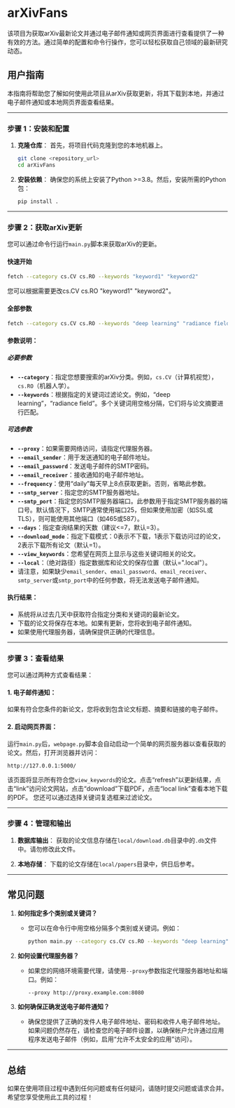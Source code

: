 # arXivFans

该项目为获取arXiv最新论文并通过电子邮件通知或网页界面进行查看提供了一种有效的方法。通过简单的配置和命令行操作，您可以轻松获取自己领域的最新研究动态。

## 用户指南

本指南将帮助您了解如何使用此项目从arXiv获取更新，将其下载到本地，并通过电子邮件通知或本地网页界面查看结果。

---

### 步骤 1：安装和配置

1. **克隆仓库**：
   首先，将项目代码克隆到您的本地机器上。
   ```bash
   git clone <repository_url>
   cd arXivFans
   ```

2. **安装依赖**：
   确保您的系统上安装了Python >=3.8。然后，安装所需的Python包：
   ```bash
   pip install .
   ```

---

### 步骤 2：获取arXiv更新

您可以通过命令行运行`main.py`脚本来获取arXiv的更新。

#### 快速开始
```bash
fetch --category cs.CV cs.RO --keywords "keyword1" "keyword2"  
```
您可以根据需要更改cs.CV cs.RO "keyword1" "keyword2"。

#### 全部参数
```bash
fetch --category cs.CV cs.RO --keywords "deep learning" "radiance field" --proxy http://proxy.example.com:8080 --email_sender your_email@example.com --email_password your_password --email_receiver recipient@example.com --frequency daily --smtp_server smtp.xxx.com --smtp_port 25orxxx --days 5 --download_mode 0/1/2 --view_keywords "keyword1" "keyword2" --local ".local"
```

#### 参数说明：
##### 必要参数

- **`--category`**：指定您想要搜索的arXiv分类。例如，`cs.CV`（计算机视觉），`cs.RO`（机器人学）。
- **`--keywords`**：根据指定的关键词过滤论文。例如，“deep learning”，“radiance field”。多个关键词用空格分隔，它们将与论文摘要进行匹配。

##### 可选参数
- **`--proxy`**：如果需要网络访问，请指定代理服务器。
- **`--email_sender`**：用于发送通知的电子邮件地址。
- **`--email_password`**：发送电子邮件的SMTP密码。
- **`--email_receiver`**：接收通知的电子邮件地址。
- **`--frequency`**：使用“daily”每天早上8点获取更新。否则，省略此参数。
- **`--smtp_server`**：指定您的SMTP服务器地址。
- **`--smtp_port`**：指定您的SMTP服务器端口。此参数用于指定SMTP服务器的端口号。默认情况下，SMTP通常使用端口25，但如果使用加密（如SSL或TLS），则可能使用其他端口（如465或587）。
- **`--days`**：指定查询结果的天数（建议<=7，默认=3）。
- **`--download_mode`**：指定下载模式：0表示不下载，1表示下载访问过的论文，2表示下载所有论文（默认=1）。
- **`--view_keywords`**：您希望在网页上显示与这些关键词相关的论文。
- **`--local`**：（绝对路径）指定数据库和论文的保存位置（默认=".local"）。
- 请注意，如果缺少`email_sender`、`email_password`、`email_receiver`、`smtp_server`或`smtp_port`中的任何参数，将无法发送电子邮件通知。

#### 执行结果：

- 系统将从过去几天中获取符合指定分类和关键词的最新论文。
- 下载的论文将保存在本地。如果有更新，您将收到电子邮件通知。
- 如果使用代理服务器，请确保提供正确的代理信息。

---

### 步骤 3：查看结果

您可以通过两种方式查看结果：

#### 1. **电子邮件通知**：
   如果有符合您条件的新论文，您将收到包含论文标题、摘要和链接的电子邮件。

#### 2. **启动网页界面**：
   运行`main.py`后，`webpage.py`脚本会自动启动一个简单的网页服务器以查看获取的论文。然后，打开浏览器并访问：
   ```
   http://127.0.0.1:5000/
   ```
   该页面将显示所有符合您`view_keywords`的论文。点击“refresh”以更新结果，点击“link”访问论文网站，点击“download”下载PDF，点击“local link”查看本地下载的PDF。
   您还可以通过选择关键词复选框来过滤论文。

---

### 步骤 4：管理和输出

1. **数据库输出**：
   获取的论文信息存储在`local/download.db`目录中的`.db`文件中。请勿修改此文件。

2. **本地存储**：
   下载的论文存储在`local/papers`目录中，供日后参考。

---

## 常见问题

1. **如何指定多个类别或关键词？**
   - 您可以在命令行中用空格分隔多个类别或关键词。例如：
     ```bash
     python main.py --category cs.CV cs.RO --keywords "deep learning" "radiance field"
     ```

2. **如何设置代理服务器？**
   - 如果您的网络环境需要代理，请使用`--proxy`参数指定代理服务器地址和端口。例如：
     ```bash
     --proxy http://proxy.example.com:8080
     ```

3. **如何确保正确发送电子邮件通知？**
   - 确保您提供了正确的发件人电子邮件地址、密码和收件人电子邮件地址。如果问题仍然存在，请检查您的电子邮件设置，以确保帐户允许通过应用程序发送电子邮件（例如，启用“允许不太安全的应用”访问）。

---

## 总结
如果在使用项目过程中遇到任何问题或有任何疑问，请随时提交问题或请求合并。希望您享受使用此工具的过程！